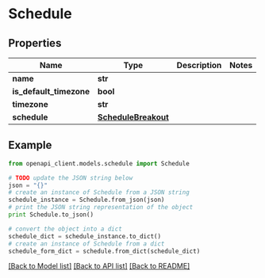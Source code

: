 # Schedule


## Properties
Name | Type | Description | Notes
------------ | ------------- | ------------- | -------------
**name** | **str** |  | 
**is_default_timezone** | **bool** |  | 
**timezone** | **str** |  | 
**schedule** | [**ScheduleBreakout**](ScheduleBreakout.md) |  | 

## Example

```python
from openapi_client.models.schedule import Schedule

# TODO update the JSON string below
json = "{}"
# create an instance of Schedule from a JSON string
schedule_instance = Schedule.from_json(json)
# print the JSON string representation of the object
print Schedule.to_json()

# convert the object into a dict
schedule_dict = schedule_instance.to_dict()
# create an instance of Schedule from a dict
schedule_form_dict = schedule.from_dict(schedule_dict)
```
[[Back to Model list]](../README.md#documentation-for-models) [[Back to API list]](../README.md#documentation-for-api-endpoints) [[Back to README]](../README.md)


